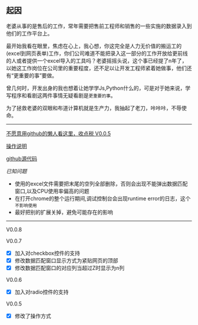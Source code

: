 ## 起因
老婆从事的是售后的工作，常年需要把售前工程师和销售的一些实施的数据录入到他们的工作平台上。

最开始我看在眼里，焦虑在心上，我心想，你这完全是人力无价值的搬运工的(excel到网页表单)工作，你们公司难道不能把录入这一部分的工作开放给更前线的人或者提供一个excel导入的工具吗？老婆摇摇头说，这个事已经提了n年了，以她这工作岗位在公司里的重要程度，还不足以让开发工程师紧着她做事，他们还有“更重要的事”要做。

曾几何时，开发出身的我也想着让她学学Js,Python什么的，可是对于她来说，学写程序和看剧这两件事情无疑看剧是```更重要的事```。

为了拯救老婆的双眼和布道计算机就是生产力，我抽起了老刀，咔咔咔，不辱使命。

-----


[不愿意用github的懒人看这里，收点税 V0.0.5](https://download.csdn.net/download/flyback/12316927)

[操作说明](https://jingyan.baidu.com/article/b7001fe14ed9bf4f7382dd33.html)

[github源代码](https://github.com/kjflyback/excelimportor/tree/kjflyback-nomovie)

*已知问题*
- 使用的excel文件需要把末尾的空列全部删除，否则会出现不能弹出数据匹配窗口,以及CPU使用率偏高的问题
- 在打开chrome的整个运行期间,调试控制台会出现runtime error的日志，这个```不影响使用```
- 最好把别的扩展关掉，避免可能存在的影响
-----
V0.0.8

V0.0.7
- [X] 加入对checkbox控件的支持
- [X] 修改数据匹配窗口显示方式为紧贴网页的顶部
- [X] 修改数据匹配窗口的对应列当超过Z时显示为n列
 
V0.0.6
- [X] 加入对radio控件的支持

V0.0.5
- [X] 修改了操作方式




